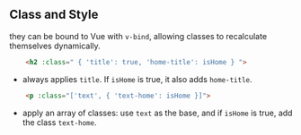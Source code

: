 ## Class and Style
they can be bound to Vue with `v-bind`, allowing classes to recalculate themselves dynamically.
```html
    <h2 :class=" { 'title': true, 'home-title': isHome } ">
```
- always applies `title`. If `isHome` is true, it also adds `home-title`.
```html
    <p :class="['text', { 'text-home': isHome }]">
```
- apply an array of classes: use `text` as the base, and if `isHome` is true, add the class `text-home`.  
